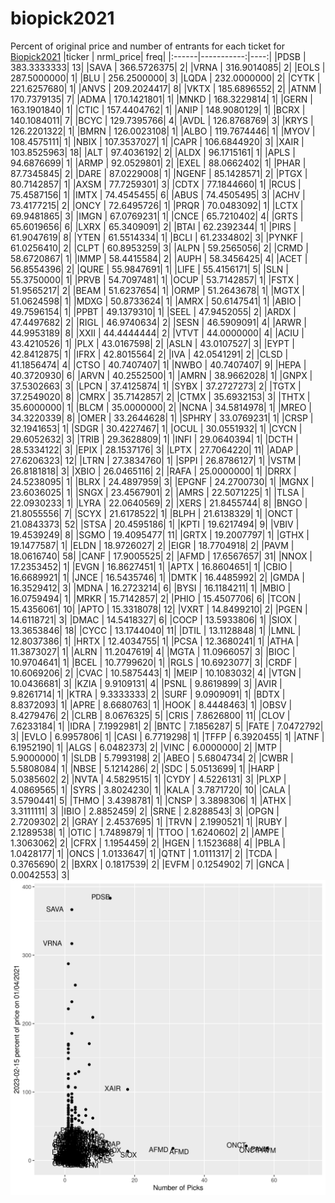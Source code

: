 # biopick2021
Percent of original price and number of entrants for each ticket for [Biopick2021](https://twitter.com/hashtag/Biopick2021)
|ticker |  nrml_price| freq|
|:------|-----------:|----:|
|PDSB   | 383.3333333|   13|
|SAVA   | 366.5726375|    2|
|VRNA   | 316.9014085|    2|
|EOLS   | 287.5000000|    1|
|BLU    | 256.2500000|    3|
|LQDA   | 232.0000000|    2|
|CYTK   | 221.6257680|    1|
|ANVS   | 209.2024417|    8|
|VKTX   | 185.6896552|    2|
|ATNM   | 170.7379135|    7|
|ADMA   | 170.1421801|    1|
|MNKD   | 168.3229814|    1|
|GERN   | 163.1901840|    1|
|CTIC   | 157.4404762|    1|
|ANIP   | 148.9080129|    1|
|BCRX   | 140.1084011|    7|
|BCYC   | 129.7395766|    4|
|AVDL   | 126.8768769|    3|
|KRYS   | 126.2201322|    1|
|BMRN   | 126.0023108|    1|
|ALBO   | 119.7674446|    1|
|MYOV   | 108.4575111|    1|
|NBIX   | 107.3537027|    1|
|CAPR   | 106.6844920|    3|
|XAIR   | 103.8525963|   18|
|ALT    |  97.4036192|    2|
|ALDX   |  96.1715161|    1|
|APLS   |  94.6876699|    1|
|ARMP   |  92.0529801|    2|
|EXEL   |  88.0662402|    1|
|PHAR   |  87.7345845|    2|
|DARE   |  87.0229008|    1|
|NGENF  |  85.1428571|    2|
|PTGX   |  80.7142857|    1|
|AXSM   |  77.7259301|    3|
|CDTX   |  77.1844660|    1|
|RCUS   |  75.4587156|    1|
|IMTX   |  74.4545455|    6|
|ABUS   |  74.4505495|    3|
|ACHV   |  73.4177215|    2|
|ONCY   |  72.6495726|    1|
|PRQR   |  70.0483092|    1|
|LCTX   |  69.9481865|    3|
|IMGN   |  67.0769231|    1|
|CNCE   |  65.7210402|    4|
|GRTS   |  65.6019656|    6|
|LXRX   |  65.3409091|    2|
|BTAI   |  62.2392344|    1|
|PIRS   |  61.9047619|    8|
|YTEN   |  61.5514334|    1|
|BCLI   |  61.2334802|    3|
|PYNKF  |  61.0256410|    2|
|CLPT   |  60.8953259|    3|
|ALPN   |  59.2565056|    2|
|CRMD   |  58.6720867|    1|
|IMMP   |  58.4415584|    2|
|AUPH   |  58.3456425|    4|
|ACET   |  56.8554396|    2|
|QURE   |  55.9847691|    1|
|LIFE   |  55.4156171|    5|
|SLN    |  55.3750000|    1|
|PRVB   |  54.7097481|    1|
|OCUP   |  53.7142857|    1|
|FSTX   |  51.9565217|    2|
|BEAM   |  51.6237654|    1|
|ORMP   |  51.2643678|    1|
|MGTX   |  51.0624598|    1|
|MDXG   |  50.8733624|    1|
|AMRX   |  50.6147541|    1|
|ABIO   |  49.7596154|    1|
|PPBT   |  49.1379310|    1|
|SEEL   |  47.9452055|    2|
|ARDX   |  47.4497682|    2|
|RIGL   |  46.9740634|    2|
|SESN   |  46.5909091|    4|
|ARWR   |  44.9953189|    8|
|XXII   |  44.4444444|    2|
|VTVT   |  44.0000000|    4|
|ACIU   |  43.4210526|    1|
|PLX    |  43.0167598|    2|
|ASLN   |  43.0107527|    3|
|EYPT   |  42.8412875|    1|
|IFRX   |  42.8015564|    2|
|IVA    |  42.0541291|    2|
|CLSD   |  41.1856474|    4|
|CTSO   |  40.7407407|    1|
|NWBO   |  40.7407407|    9|
|HEPA   |  40.3720930|    6|
|ARVN   |  40.2552500|    1|
|AMRN   |  38.9662028|    1|
|GNPX   |  37.5302663|    3|
|LPCN   |  37.4125874|    1|
|SYBX   |  37.2727273|    2|
|TGTX   |  37.2549020|    8|
|CMRX   |  35.7142857|    2|
|CTMX   |  35.6932153|    3|
|THTX   |  35.6000000|    1|
|BLCM   |  35.0000000|    2|
|NCNA   |  34.5814978|    1|
|MREO   |  34.3220339|    8|
|OMER   |  33.2644628|    1|
|SPHRY  |  33.0769231|    1|
|CRSP   |  32.1941653|    1|
|SDGR   |  30.4227467|    1|
|OCUL   |  30.0551932|    1|
|CYCN   |  29.6052632|    3|
|TRIB   |  29.3628809|    1|
|INFI   |  29.0640394|    1|
|DCTH   |  28.5334122|    3|
|EPIX   |  28.1537176|    3|
|LPTX   |  27.7064220|   11|
|ADAP   |  27.6206323|   12|
|LTRN   |  27.3834760|    1|
|SPPI   |  26.8786127|    1|
|VSTM   |  26.8181818|    3|
|XBIO   |  26.0465116|    2|
|RAFA   |  25.0000000|    1|
|DRRX   |  24.5238095|    1|
|BLRX   |  24.4897959|    3|
|EPGNF  |  24.2700730|    1|
|MGNX   |  23.6036025|    1|
|SNGX   |  23.4567901|    2|
|AMRS   |  22.5071225|    1|
|TLSA   |  22.0930233|    1|
|LYRA   |  22.0640569|    2|
|XERS   |  21.8455744|    8|
|BNGO   |  21.8055556|    7|
|SCYX   |  21.6178522|    1|
|BLPH   |  21.6138329|    1|
|ONCT   |  21.0843373|   52|
|STSA   |  20.4595186|    1|
|KPTI   |  19.6217494|    9|
|VBIV   |  19.4539249|    8|
|SGMO   |  19.4095477|   11|
|GRTX   |  19.2007797|    1|
|GTHX   |  19.1477587|    1|
|ELDN   |  18.9726027|    2|
|EIGR   |  18.7704918|    2|
|PAVM   |  18.0616740|   58|
|CANF   |  17.9005525|    2|
|AFMD   |  17.6567657|   31|
|NNOX   |  17.2353452|    1|
|EVGN   |  16.8627451|    1|
|APTX   |  16.8604651|    1|
|CBIO   |  16.6689921|    1|
|JNCE   |  16.5435746|    1|
|DMTK   |  16.4485992|    2|
|GMDA   |  16.3529412|    3|
|MDNA   |  16.2723214|    6|
|BYSI   |  16.1184211|    1|
|MBIO   |  16.0759494|    1|
|MRKR   |  15.7142857|    2|
|PHIO   |  15.4507706|    6|
|TCON   |  15.4356061|   10|
|APTO   |  15.3318078|   12|
|VXRT   |  14.8499210|    2|
|PGEN   |  14.6118721|    3|
|DMAC   |  14.5418327|    6|
|COCP   |  13.5933806|    1|
|SIOX   |  13.3653846|   18|
|CYCC   |  13.1744040|   11|
|DTIL   |  13.1128848|    1|
|LMNL   |  12.8037386|    1|
|HRTX   |  12.4034755|    1|
|PCSA   |  12.3680241|    1|
|ATHA   |  11.3873027|    1|
|ALRN   |  11.2047619|    4|
|MGTA   |  11.0966057|    3|
|BIOC   |  10.9704641|    1|
|BCEL   |  10.7799620|    1|
|RGLS   |  10.6923077|    3|
|CRDF   |  10.6069206|    2|
|CVAC   |  10.5875443|    1|
|MEIP   |  10.1083032|    4|
|VTGN   |  10.0436681|    3|
|KZIA   |   9.9109131|    4|
|PSNL   |   9.8619899|    3|
|AVIR   |   9.8261714|    1|
|KTRA   |   9.3333333|    2|
|SURF   |   9.0909091|    1|
|BDTX   |   8.8372093|    1|
|APRE   |   8.6680763|    1|
|HOOK   |   8.4448463|    1|
|OBSV   |   8.4279476|    2|
|CLRB   |   8.0676325|    5|
|CRIS   |   7.8626800|   11|
|CLOV   |   7.6233184|    1|
|IDRA   |   7.1992981|    2|
|BNTC   |   7.1856287|    5|
|FATE   |   7.0472792|    3|
|EVLO   |   6.9957806|    1|
|CASI   |   6.7719298|    1|
|TFFP   |   6.3920455|    1|
|ATNF   |   6.1952190|    1|
|ALGS   |   6.0482373|    2|
|VINC   |   6.0000000|    2|
|MTP    |   5.9000000|    1|
|SLDB   |   5.7993198|    2|
|ABEO   |   5.6804734|    2|
|CWBR   |   5.5808084|    1|
|NBSE   |   5.1214286|    2|
|SDC    |   5.0513699|    1|
|HARP   |   5.0385602|    2|
|NVTA   |   4.5829515|    1|
|CYDY   |   4.5226131|    3|
|PLXP   |   4.0869565|    1|
|SYRS   |   3.8024230|    1|
|KALA   |   3.7871720|   10|
|CALA   |   3.5790441|    5|
|THMO   |   3.4398781|    1|
|CNSP   |   3.3898306|    1|
|ATHX   |   3.3111111|    3|
|IBIO   |   2.8852459|    2|
|SRNE   |   2.8288543|    3|
|OPGN   |   2.7209302|    2|
|GRAY   |   2.4537695|    1|
|TRVN   |   2.1990521|    1|
|RUBY   |   2.1289538|    1|
|OTIC   |   1.7489879|    1|
|TTOO   |   1.6240602|    2|
|AMPE   |   1.3063062|    2|
|CFRX   |   1.1954459|    2|
|HGEN   |   1.1523688|    4|
|PBLA   |   1.0428177|    1|
|ONCS   |   1.0133647|    1|
|QTNT   |   1.0111317|    2|
|TCDA   |   0.3765690|    2|
|BXRX   |   0.1817539|    2|
|EVFM   |   0.1254902|    7|
|GNCA   |   0.0042553|    3|
![retvspicks](biopicks.png?raw=true)
